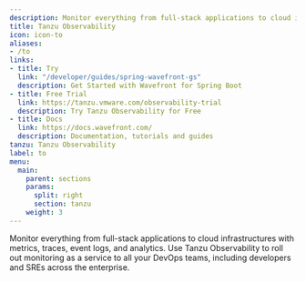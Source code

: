 ```yaml
---
description: Monitor everything from full-stack applications to cloud infrastructures with metrics, traces, event logs, and analytics. Use Tanzu Observability to roll out monitoring as a service to all your DevOps teams, including developers and SREs across the enterprise.
title: Tanzu Observability
icon: icon-to
aliases:
- /to
links:
- title: Try
  link: "/developer/guides/spring-wavefront-gs"
  description: Get Started with Wavefront for Spring Boot
- title: Free Trial
  link: https://tanzu.vmware.com/observability-trial
  description: Try Tanzu Observability for Free
- title: Docs
  link: https://docs.wavefront.com/
  description: Documentation, tutorials and guides
tanzu: Tanzu Observability
label: to
menu:
  main:
    parent: sections
    params:
      split: right
      section: tanzu
    weight: 3
---
```


Monitor everything from full-stack applications to cloud infrastructures with metrics, traces, event logs, and analytics. Use Tanzu Observability to roll out monitoring as a service to all your DevOps teams, including developers and SREs across the enterprise.